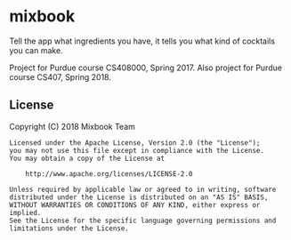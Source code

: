 # mixbook
Tell the app what ingredients you have, it tells you what kind of cocktails you can make.

Project for Purdue course CS408000, Spring 2017.
Also project for Purdue course CS407, Spring 2018.

## License
Copyright (C) 2018 Mixbook Team

    Licensed under the Apache License, Version 2.0 (the "License");
    you may not use this file except in compliance with the License.
    You may obtain a copy of the License at

        http://www.apache.org/licenses/LICENSE-2.0

    Unless required by applicable law or agreed to in writing, software
    distributed under the License is distributed on an "AS IS" BASIS,
    WITHOUT WARRANTIES OR CONDITIONS OF ANY KIND, either express or implied.
    See the License for the specific language governing permissions and
    limitations under the License.
